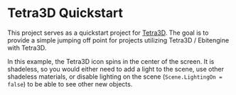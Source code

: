 # Tetra3D Quickstart

This project serves as a quickstart project for [Tetra3D](https://github.com/SolarLune/tetra3d). The goal is to provide a simple jumping off point for projects utilizing Tetra3D / Ebitengine with Tetra3D.

In this example, the Tetra3D icon spins in the center of the screen. It is shadeless, so you would either need to add a light to the scene, use other shadeless materials, or disable lighting on the scene (`Scene.LightingOn = false`) to be able to see other new objects.